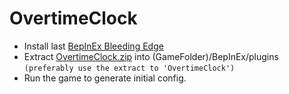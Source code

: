 # OvertimeClock

- Install last [BepInEx Bleeding Edge](https://builds.bepinex.dev/projects/bepinex_be)
- Extract [OvertimeClock.zip](https://github.com/caioreix/OvertimeClock/releases) into (GameFolder)/BepInEx/plugins `(preferably use the extract to 'OvertimeClock')`
- Run the game to generate initial config.
